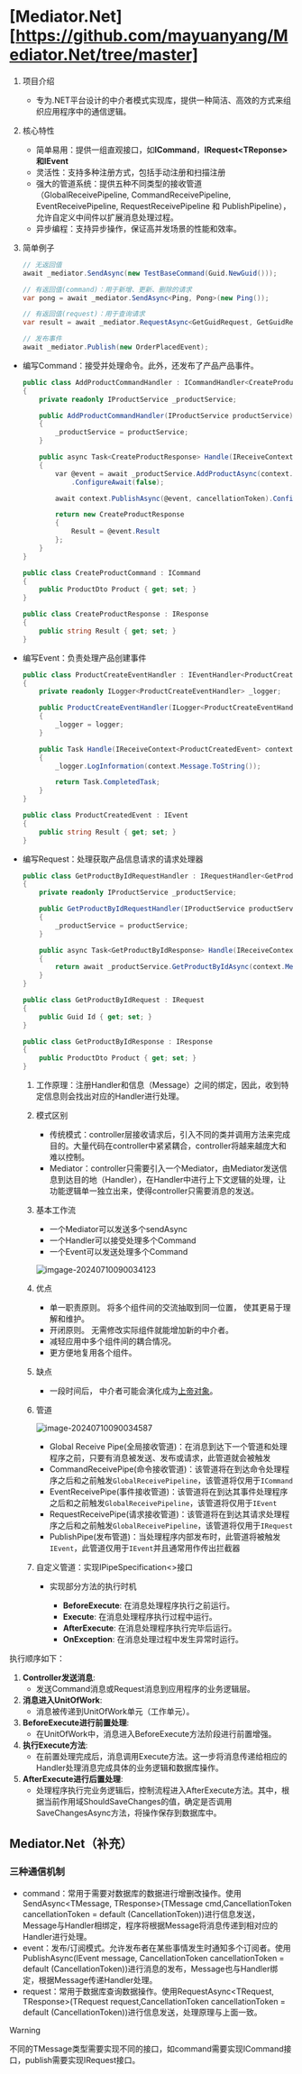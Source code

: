 

# [Mediator.Net][https://github.com/mayuanyang/Mediator.Net/tree/master]

1. 项目介绍

   - 专为.NET平台设计的中介者模式实现库，提供一种简洁、高效的方式来组织应用程序中的通信逻辑。

2. 核心特性

   - 简单易用：提供一组直观接口，如**ICommand**，**IRequest\<TReponse\>**和**IEvent**
   - 灵活性：支持多种注册方式，包括手动注册和扫描注册
   - 强大的管道系统：提供五种不同类型的接收管道（GlobalReceivePipeline, CommandReceivePipeline, EventReceivePipeline, RequestReceivePipeline 和 PublishPipeline），允许自定义中间件以扩展消息处理过程。
   - 异步编程：支持异步操作，保证高并发场景的性能和效率。

3. 简单例子

   ```c#
   // 无返回值
   await _mediator.SendAsync(new TestBaseCommand(Guid.NewGuid()));
   
   // 有返回值(command)：用于新增、更新、删除的请求
   var pong = await _mediator.SendAsync<Ping, Pong>(new Ping());
   
   // 有返回值(request)：用于查询请求
   var result = await _mediator.RequestAsync<GetGuidRequest, GetGuidResponse>(new GetGuidRequest(_guid));
   
   // 发布事件
   await _mediator.Publish(new OrderPlacedEvent);
   ```




- 编写Command：接受并处理命令。此外，还发布了产品产品事件。

  ```c#
  public class AddProductCommandHandler : ICommandHandler<CreateProductCommand, CreateProductResponse>
  {
      private readonly IProductService _productService;
  
      public AddProductCommandHandler(IProductService productService)
      {
          _productService = productService;
      }
  
      public async Task<CreateProductResponse> Handle(IReceiveContext<CreateProductCommand> context, CancellationToken cancellationToken)
      {
          var @event = await _productService.AddProductAsync(context.Message, cancellationToken)
              .ConfigureAwait(false);
  
          await context.PublishAsync(@event, cancellationToken).ConfigureAwait(false);
  
          return new CreateProductResponse
          {
              Result = @event.Result
          };
      }
  }
  
  public class CreateProductCommand : ICommand
  {
      public ProductDto Product { get; set; }
  }
  
  public class CreateProductResponse : IResponse
  {
      public string Result { get; set; }
  }
  ```

  

- 编写Event：负责处理产品创建事件

  ```c#
  public class ProductCreateEventHandler : IEventHandler<ProductCreatedEvent>
  {
      private readonly ILogger<ProductCreateEventHandler> _logger;
  
      public ProductCreateEventHandler(ILogger<ProductCreateEventHandler> logger)
      {
          _logger = logger;
      }
  
      public Task Handle(IReceiveContext<ProductCreatedEvent> context, CancellationToken cancellationToken)
      {
          _logger.LogInformation(context.Message.ToString());
  
          return Task.CompletedTask;
      }
  }
  
  public class ProductCreatedEvent : IEvent
  {
      public string Result { get; set; }
  }
  ```

  

- 编写Request：处理获取产品信息请求的请求处理器

  ```c#
  public class GetProductByIdRequestHandler : IRequestHandler<GetProductByIdRequest, GetProductByIdResponse>
  {
      private readonly IProductService _productService;
  
      public GetProductByIdRequestHandler(IProductService productService)
      {
          _productService = productService;
      }
  
      public async Task<GetProductByIdResponse> Handle(IReceiveContext<GetProductByIdRequest> context, CancellationToken cancellationToken)
      {
          return await _productService.GetProductByIdAsync(context.Message, cancellationToken).ConfigureAwait(false);
      }
  }
  
  public class GetProductByIdRequest : IRequest
  {
      public Guid Id { get; set; }
  }
  
  public class GetProductByIdResponse : IResponse
  {
      public ProductDto Product { get; set; }
  }
  ```





   1. 工作原理：注册Handler和信息（Message）之间的绑定，因此，收到特定信息则会找出对应的Handler进行处理。

   2. 模式区别

      - 传统模式：controller层接收请求后，引入不同的类并调用方法来完成目的。大量代码在controller中紧紧耦合，controller将越来越庞大和难以控制。
      - Mediator：controller只需要引入一个Mediator，由Mediator发送信息到达目的地（Handler），在Handler中进行上下文逻辑的处理，让功能逻辑单一独立出来，使得controller只需要消息的发送。

   3. 基本工作流

      - 一个Mediator可以发送多个sendAsync
      - 一个Handler可以接受处理多个Command
      - 一个Event可以发送处理多个Command

      ![imgage-20240710090034123](./assets/imgage-20240710090034123.png)

   4. 优点

      - 单一职责原则。 将多个组件间的交流抽取到同一位置， 使其更易于理解和维护。
      - 开闭原则。 无需修改实际组件就能增加新的中介者。
      - 减轻应用中多个组件间的耦合情况。
      - 更方便地复用各个组件。

   5. 缺点

      - 一段时间后， 中介者可能会演化成为[上帝对象](https://refactoringguru.cn/antipatterns/god-object)。

   6. 管道

      ![image-20240710090034587](./assets/image-20240710090034587.png)

      - Global Receive Pipe(全局接收管道)：在消息到达下一个管道和处理程序之前，只要有消息被发送、发布或请求，此管道就会被触发
      - CommandReceivePipe(命令接收管道)：该管道将在到达命令处理程序之后和之前触发`GlobalReceivePipeline`，该管道将仅用于`ICommand`
      - EventReceivePipe(事件接收管道)：该管道将在到达其事件处理程序之后和之前触发`GlobalReceivePipeline`，该管道将仅用于`IEvent`
      - RequestReceivePipe(请求接收管道)：该管道将在到达其请求处理程序之后和之前触发`GlobalReceivePipeline`，该管道将仅用于`IRequest`
      - PublishPipe(发布管道)：当处理程序内部发布时，此管道将被触发`IEvent`，此管道仅用于`IEvent`并且通常用作传出拦截器

   7. 自定义管道：实现IPipeSpecification<>接口

      - 实现部分方法的执行时机

        - **BeforeExecute**: 在消息处理程序执行之前运行。
        - **Execute**: 在消息处理程序执行过程中运行。
        - **AfterExecute**: 在消息处理程序执行完毕后运行。
        - **OnException**: 在消息处理过程中发生异常时运行。

执行顺序如下：

1. **Controller发送消息**:
   - 发送Command消息或Request消息到应用程序的业务逻辑层。
2. **消息进入UnitOfWork**:
   - 消息被传递到UnitOfWork单元（工作单元）。
3. **BeforeExecute进行前置处理**:
   - 在UnitOfWork中，消息进入BeforeExecute方法阶段进行前置增强。
4. **执行Execute方法**:
   - 在前置处理完成后，消息调用Execute方法。这一步将消息传递给相应的Handler处理消息完成具体的业务逻辑和数据库操作。
5. **AfterExecute进行后置处理**:
   - 处理程序执行完业务逻辑后，控制流程进入AfterExecute方法。其中，根据当前作用域ShouldSaveChanges的值，确定是否调用SaveChangesAsync方法，将操作保存到数据库中。



## Mediator.Net（补充）

### 三种通信机制

- command：常用于需要对数据库的数据进行增删改操作。使用SendAsync<TMessage, TResponse>(TMessage cmd,CancellationToken cancellationToken = default (CancellationToken))进行信息发送，Message与Handler相绑定，程序将根据Message将消息传递到相对应的Handler进行处理。
- event：发布/订阅模式。允许发布者在某些事情发生时通知多个订阅者。使用PublishAsync(IEvent message, CancellationToken cancellationToken = default (CancellationToken))进行消息的发布，Message也与Handler绑定，根据Message传递Handler处理。
- request：常用于数据库查询数据操作。使用RequestAsync<TRequest, TResponse>(TRequest request,CancellationToken cancellationToken = default (CancellationToken))进行信息发送，处理原理与上面一致。

> [!WARNING]
>
> 不同的TMessage类型需要实现不同的接口，如command需要实现ICommand接口，publish需要实现IRequest接口。

